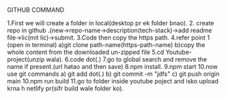 GITHUB COMMAND

1.First we will create a folder in local(desktop pr ek folder bnao).
2. create repo in github .(new->repo-name->description(tech-stack)->add readme file->lic(mit lic)->submit.
3.Code then copy the https path.
4.refer point 1 (open in terminal) 
a)git clone path-name(https-path-name)
b)copy the whole content from the downloaded un-zipped file
5.cd Youtube-project(unzip wala).
6.code dot(.)
7.go to global search and remove the name if present.(url hatao and then save)
8.npm install.
9.npm start
10.now use git commands
a) git add dot(.)
b) git commit -m "jdfs"
c) git push origin main
10.npm run build
11.go to folder inside youtube poject and isko upload krna h netlify pr(sifr  build wale folder ko).